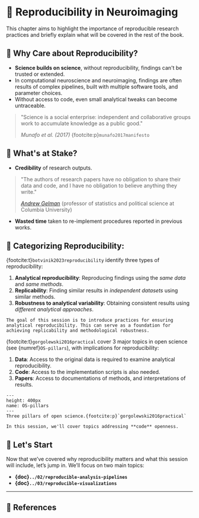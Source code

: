 # 📗 Reproducibility in Neuroimaging

This chapter aims to highlight the importance of reproducible research practices and briefly explain what will be covered in the rest of the book.

## 🤨 Why Care about Reproducibility?

- **Science builds on science**, without reproducibility, findings can't be trusted or extended.
- In computational neuroscience and neuroimaging, findings are often results of complex pipelines, built with multiple software tools, and parameter choices.
- Without access to code, even small analytical tweaks can become untraceable.

> "Science is a social enterprise: independent and collaborative groups work to accumulate knowledge as a public good."
> 
> *Munafo et al. (2017)* {footcite:p}`munafo2017manifesto`

## 🤔 What's at Stake?

- **Credibility** of research outputs.

> "The authors of research papers have no obligation to share their data and code, and I have no obligation to believe anything they write."
>
> [*Andrew Gelman*](https://statmodeling.stat.columbia.edu/2023/09/10/the-authors-of-research-papers-have-no-obligation-to-share-their-data-and-code-and-i-have-no-obligation-to-believe-anything-they-write/) (professor of statistics and political science at Columbia University)

- **Wasted time** taken to re-implement procedures reported in previous works.

## 🔀 Categorizing Reproducibility:

{footcite:t}`botvinik2023reproducibility` identify three types of reproducibility:

1. **Analytical reproducibility**: Reproducing findings using the *same data* and *same methods*.
2. **Replicability**: Finding similar results in *independent datasets* using similar methods.
3. **Robustness to analytical variability**: Obtaining consistent results using *different analytical approaches*.

```{tip}
The goal of this session is to introduce practices for ensuring analytical reproducibility. This can serve as a foundation for achieving replicability and methodological robustness.
```

{footcite:t}`gorgolewski2016practical` cover 3 major topics in open science (see {numref}`OS-pillars`), with implications for reproducibility:
1. **Data**: Access to the original data is required to examine analytical reproducibility.
2. **Code**: Access to the implementation scripts is also needed. 
3. **Papers**: Access to documentations of methods, and interpretations of results.

```{figure} /assets/pillars.svg
---
height: 400px
name: OS-pillars
---
Three pillars of open science.{footcite:p}`gorgolewski2016practical`
```

```{tip}
In this session, we'll cover topics addressing **code** openness.
```

## 🚩 Let's Start

Now that we’ve covered why reproducibility matters and what this session will include, let’s jump in.
We’ll focus on two main topics:
- **{doc}`../02/reproducible-analysis-pipelines`**
- **{doc}`../03/reproducible-visualizations`**

---

## 📑 References

```{footbibliography}
```
